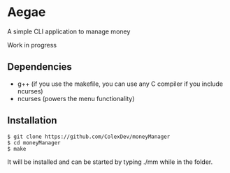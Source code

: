 # Aegae
A simple CLI application to manage money

Work in progress

## Dependencies
- g++ (if you use the makefile, you can use any C compiler if you include ncurses)
- ncurses (powers the menu functionality)

## Installation
```
$ git clone https://github.com/ColexDev/moneyManager
$ cd moneyManager
$ make
```
It will be installed and can be started by typing ./mm while in the folder.
